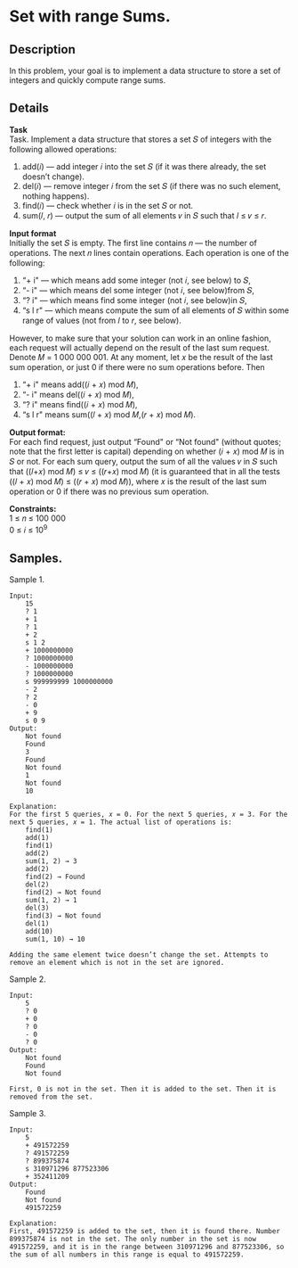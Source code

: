 # Set with range Sums.

## Description 
In this problem, your goal is to implement a data structure to store a set of integers and quickly compute range sums.

## Details
**Task**<br>
Task. Implement a data structure that stores a set 𝑆 of integers with the following allowed operations:
1. add(𝑖) — add integer 𝑖 into the set 𝑆 (if it was there already, the set doesn’t change). 
2. del(𝑖) — remove integer 𝑖 from the set 𝑆 (if there was no such element, nothing happens).
3. find(𝑖) — check whether 𝑖 is in the set 𝑆 or not.
4. sum(𝑙, 𝑟) — output the sum of all elements 𝑣 in 𝑆 such that 𝑙 ≤ 𝑣 ≤ 𝑟.


**Input format**<br> 
Initially the set 𝑆 is empty. The first line contains 𝑛 — the number of operations. The next
𝑛 lines contain operations. Each operation is one of the following:
1. “+ i" — which means add some integer (not 𝑖, see below) to 𝑆,
2. “- i" — which means del some integer (not 𝑖, see below)from 𝑆,
3. “? i" — which means find some integer (not 𝑖, see below)in 𝑆,
4. “s l r" — which means compute the sum of all elements of 𝑆 within some range of values (not from 𝑙 to 𝑟, see below).

However, to make sure that your solution can work in an online fashion, each request will actually depend on the result of the last sum request. Denote 𝑀 = 1 000 000 001. At any moment, let 𝑥 be the result of the last sum operation, or just 0 if there were no sum operations before. Then
1. “+ i" means add((𝑖 + 𝑥) mod 𝑀),
2. “- i" means del((𝑖 + 𝑥) mod 𝑀),
3. “? i" means find((𝑖 + 𝑥) mod 𝑀),
4. “s l r" means sum((𝑙 + 𝑥) mod 𝑀,(𝑟 + 𝑥) mod 𝑀).

**Output format:**<br> 
For each find request, just output “Found" or “Not found" (without quotes; note that the first letter is capital) depending on whether (𝑖 + 𝑥) mod 𝑀 is in 𝑆 or not. For each sum query, output the sum of all the values 𝑣 in 𝑆 such that ((𝑙+𝑥) mod 𝑀) ≤ 𝑣 ≤ ((𝑟+𝑥) mod 𝑀) (it is guaranteed that in all the tests ((𝑙 + 𝑥) mod 𝑀) ≤ ((𝑟 + 𝑥) mod 𝑀)), where 𝑥 is the result of the last sum operation or 0 if there was no previous sum operation.


**Constraints:**<br>
1 ≤ 𝑛 ≤ 100 000<br>
0 ≤ 𝑖 ≤ 10<sup>9</sup> <br>

## Samples.
Sample 1.

    Input:
        15
        ? 1
        + 1
        ? 1
        + 2
        s 1 2
        + 1000000000
        ? 1000000000
        - 1000000000
        ? 1000000000
        s 999999999 1000000000
        - 2
        ? 2
        - 0
        + 9
        s 0 9
    Output:
        Not found
        Found
        3
        Found
        Not found
        1
        Not found
        10
    
    Explanation:
    For the first 5 queries, 𝑥 = 0. For the next 5 queries, 𝑥 = 3. For the next 5 queries, 𝑥 = 1. The actual list of operations is:
        find(1)
        add(1)
        find(1)
        add(2)
        sum(1, 2) → 3
        add(2)
        find(2) → Found
        del(2)
        find(2) → Not found
        sum(1, 2) → 1
        del(3)
        find(3) → Not found
        del(1)
        add(10)
        sum(1, 10) → 10

    Adding the same element twice doesn’t change the set. Attempts to remove an element which is not in the set are ignored.

Sample 2.

    Input:
        5
        ? 0
        + 0
        ? 0
        - 0
        ? 0
    Output:
        Not found
        Found
        Not found
    
    First, 0 is not in the set. Then it is added to the set. Then it is removed from the set.

Sample 3.

    Input:
        5
        + 491572259
        ? 491572259
        ? 899375874
        s 310971296 877523306
        + 352411209
    Output:
        Found
        Not found
        491572259
    
    Explanation:
    First, 491572259 is added to the set, then it is found there. Number 899375874 is not in the set. The only number in the set is now 491572259, and it is in the range between 310971296 and 877523306, so the sum of all numbers in this range is equal to 491572259.

